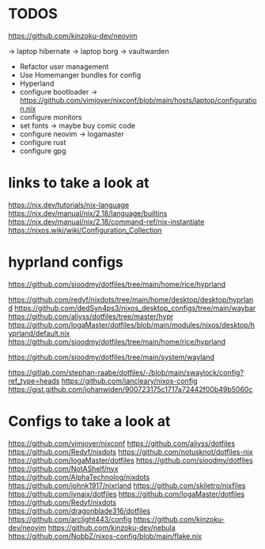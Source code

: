 # TODOS
https://github.com/kinzoku-dev/neovim

-> laptop hibernate
-> laptop borg 
-> vaultwarden

- Refactor user management
- Use Homemanger bundles for config
- Hyperland
- configure bootloader -> https://github.com/vimjoyer/nixconf/blob/main/hosts/laptop/configuration.nix
- configure monitors
- set fonts -> maybe buy comic code
- configure neovim -> logamaster
- configure rust
- configure gpg

# links to take a look at
https://nix.dev/tutorials/nix-language
https://nix.dev/manual/nix/2.18/language/builtins
https://nix.dev/manual/nix/2.18/command-ref/nix-instantiate
https://nixos.wiki/wiki/Configuration_Collection

# hyprland configs

https://github.com/sioodmy/dotfiles/tree/main/home/rice/hyprland

https://github.com/redyf/nixdots/tree/main/home/desktop/desktop/hyprland
https://github.com/dedSyn4ps3/nixos_desktop_configs/tree/main/waybar
https://github.com/aliyss/dotfiles/tree/master/hypr
https://github.com/IogaMaster/dotfiles/blob/main/modules/nixos/desktop/hyprland/default.nix
https://github.com/sioodmy/dotfiles/tree/main/home/rice/hyprland

https://github.com/sioodmy/dotfiles/tree/main/system/wayland


https://gitlab.com/stephan-raabe/dotfiles/-/blob/main/swaylock/config?ref_type=heads
https://github.com/iancleary/nixos-config
https://gist.github.com/johanwiden/900723175c1717a72442f00b49b5060c

# Configs to take a look at
https://github.com/vimjoyer/nixconf
https://github.com/aliyss/dotfiles
https://github.com/Redyf/nixdots
https://github.com/notusknot/dotfiles-nix
https://github.com/IogaMaster/dotfiles
https://github.com/sioodmy/dotfiles
https://github.com/NotAShelf/nyx
https://github.com/AlphaTechnolog/nixdots
https://github.com/johnk1917/nixrland
https://github.com/skiletro/nixfiles
https://github.com/iynaix/dotfiles
https://github.com/IogaMaster/dotfiles
https://github.com/Redyf/nixdots
https://github.com/dragonblade316/dotfiles
https://github.com/arclight443/config
https://github.com/kinzoku-dev/neovim
https://github.com/kinzoku-dev/nebula
https://github.com/NobbZ/nixos-config/blob/main/flake.nix
